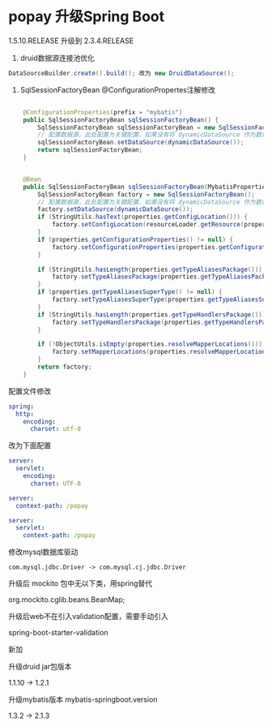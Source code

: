 # popay 升级Spring Boot

1.5.10.RELEASE 升级到 2.3.4.RELEASE


1. druid数据源连接池优化

```java
DataSourceBuilder.create().build(); 改为 new DruidDataSource();
```

1. SqlSessionFactoryBean @ConfigurationPropertes注解修改

```java

    @ConfigurationProperties(prefix = "mybatis")
    public SqlSessionFactoryBean sqlSessionFactoryBean() {
        SqlSessionFactoryBean sqlSessionFactoryBean = new SqlSessionFactoryBean();
        // 配置数据源，此处配置为关键配置，如果没有将 dynamicDataSource 作为数据源则不能实现切换
        sqlSessionFactoryBean.setDataSource(dynamicDataSource());
        return sqlSessionFactoryBean;
    }


    @Bean
    public SqlSessionFactoryBean sqlSessionFactoryBean(MybatisProperties properties, ResourceLoader resourceLoader) {
        SqlSessionFactoryBean factory = new SqlSessionFactoryBean();
        // 配置数据源，此处配置为关键配置，如果没有将 dynamicDataSource 作为数据源则不能实现切换
        factory.setDataSource(dynamicDataSource());
        if (StringUtils.hasText(properties.getConfigLocation())) {
            factory.setConfigLocation(resourceLoader.getResource(properties.getConfigLocation()));
        }
        if (properties.getConfigurationProperties() != null) {
            factory.setConfigurationProperties(properties.getConfigurationProperties());
        }

        if (StringUtils.hasLength(properties.getTypeAliasesPackage())) {
            factory.setTypeAliasesPackage(properties.getTypeAliasesPackage());
        }
        if (properties.getTypeAliasesSuperType() != null) {
            factory.setTypeAliasesSuperType(properties.getTypeAliasesSuperType());
        }
        if (StringUtils.hasLength(properties.getTypeHandlersPackage())) {
            factory.setTypeHandlersPackage(properties.getTypeHandlersPackage());
        }

        if (!ObjectUtils.isEmpty(properties.resolveMapperLocations())) {
            factory.setMapperLocations(properties.resolveMapperLocations());
        }
        return factory;
    }


```

配置文件修改

```yaml
spring:
  http:
    encoding:
      charset: utf-8

```
改为下面配置

```yaml
server:
  servlet:
    encoding:
      charset: UTF-8
```

```yaml
server:
  context-path: /popay
```

```yaml
server:
  servlet:
    context-path: /popay
```

修改mysql数据库驱动

```
com.mysql.jdbc.Driver -> com.mysql.cj.jdbc.Driver
```


升级后 mockito 包中无以下类，用spring替代

org.mockito.cglib.beans.BeanMap; 

升级后web不在引入validation配置，需要手动引入

spring-boot-starter-validation

新加

升级druid jar包版本

1.1.10 -> 1.2.1

升级mybatis版本
mybatis-springboot.version

1.3.2 -> 2.1.3
